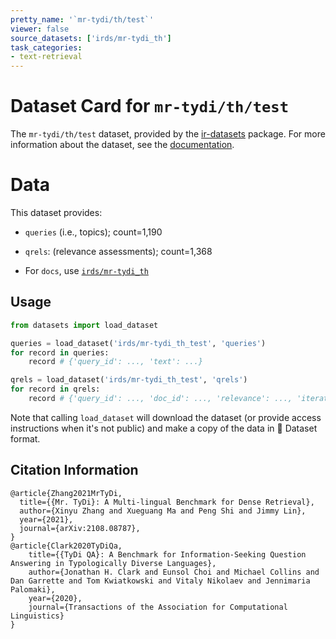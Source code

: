 ```yaml
---
pretty_name: '`mr-tydi/th/test`'
viewer: false
source_datasets: ['irds/mr-tydi_th']
task_categories:
- text-retrieval
---
```


# Dataset Card for `mr-tydi/th/test`

The `mr-tydi/th/test` dataset, provided by the [ir-datasets](https://ir-datasets.com/) package.
For more information about the dataset, see the [documentation](https://ir-datasets.com/mr-tydi#mr-tydi/th/test).

# Data

This dataset provides:
 - `queries` (i.e., topics); count=1,190
 - `qrels`: (relevance assessments); count=1,368

 - For `docs`, use [`irds/mr-tydi_th`](https://huggingface.co/datasets/irds/mr-tydi_th)

## Usage

```python
from datasets import load_dataset

queries = load_dataset('irds/mr-tydi_th_test', 'queries')
for record in queries:
    record # {'query_id': ..., 'text': ...}

qrels = load_dataset('irds/mr-tydi_th_test', 'qrels')
for record in qrels:
    record # {'query_id': ..., 'doc_id': ..., 'relevance': ..., 'iteration': ...}

```

Note that calling `load_dataset` will download the dataset (or provide access instructions when it's not public) and make a copy of the
data in 🤗 Dataset format.

## Citation Information

```
@article{Zhang2021MrTyDi,
  title={{Mr. TyDi}: A Multi-lingual Benchmark for Dense Retrieval}, 
  author={Xinyu Zhang and Xueguang Ma and Peng Shi and Jimmy Lin},
  year={2021},
  journal={arXiv:2108.08787},
}
@article{Clark2020TyDiQa,
    title={{TyDi QA}: A Benchmark for Information-Seeking Question Answering in Typologically Diverse Languages},
    author={Jonathan H. Clark and Eunsol Choi and Michael Collins and Dan Garrette and Tom Kwiatkowski and Vitaly Nikolaev and Jennimaria Palomaki},
    year={2020},
    journal={Transactions of the Association for Computational Linguistics}
}
```
